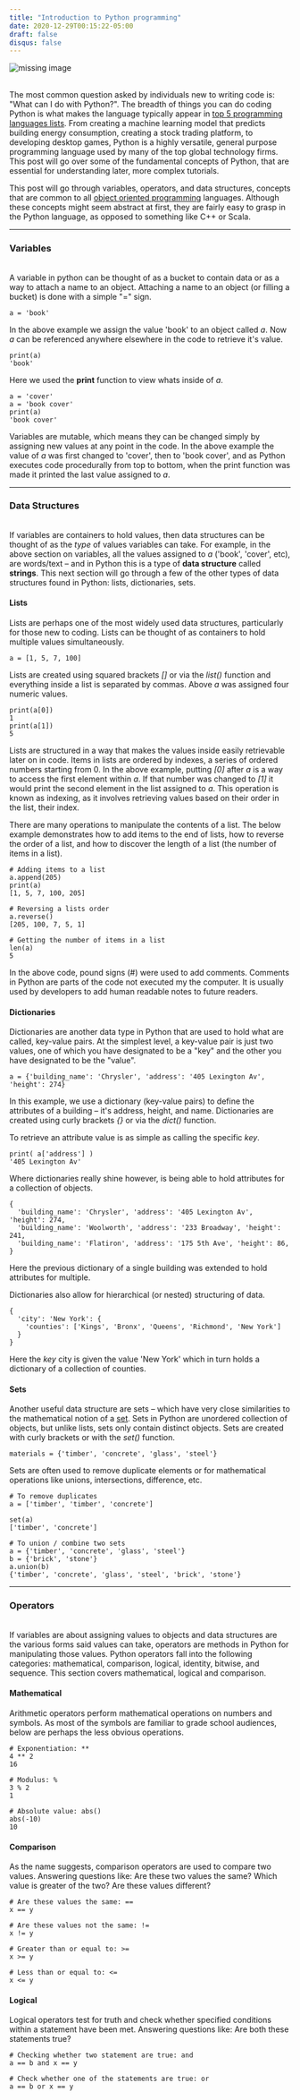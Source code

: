 ```yaml
---
title: "Introduction to Python programming"
date: 2020-12-29T00:15:22-05:00
draft: false
disqus: false
---
```


![missing image](img/python_logo.png "missing image")



\
The most common question asked by individuals new to writing code is: "What can I do with Python?". The breadth of things you can do coding Python is what makes the language typically appear in [top 5 programming languages lists](https://insights.stackoverflow.com/survey/2019#most-popular-technologies). From creating a machine learning model that predicts building energy consumption, creating a stock trading platform, to developing desktop games, Python is a highly versatile, general purpose programming language used by many of the top global technology firms. This post will go over some of the fundamental concepts of Python, that are essential for understanding later, more complex tutorials.

This post will go through variables, operators, and data structures, concepts that are common to all [object oriented programming](https://en.wikipedia.org/wiki/Object-oriented_programming) languages. Although these concepts might seem abstract at first, they are fairly easy to grasp in the Python language, as opposed to something like C++ or Scala.
<br>


----

### Variables

\
A variable in python can be thought of as a bucket to contain data or as a way to attach a name to an object. Attaching a name to an object (or filling a bucket) is done with a simple "=" sign.

```
a = 'book'
```

In the above example we assign the value 'book' to an object called *a*. Now *a* can be referenced anywhere elsewhere in the code to retrieve it's value.

```
print(a)
'book'
```

Here we used the **print** function to view whats inside of *a*.


```
a = 'cover'
a = 'book cover'
print(a)
'book cover'
```

Variables are mutable, which means they can be changed simply by assigning new values at any point in the code. In the above example the value of *a* was first changed to 'cover', then to 'book cover', and as Python executes code procedurally from top to bottom, when the print function was made it printed the last value assigned to *a*.


----

### Data Structures
\
If variables are containers to hold values, then data structures can be thought of as the *type* of values variables can take. For example, in the above section on variables, all the values assigned to *a* ('book', 'cover', etc), are words/text – and in Python this is a type of **data structure** called **strings**. This next section will go through a few of the other types of data structures found in Python: lists, dictionaries, sets.

#### Lists

Lists are perhaps one of the most widely used data structures, particularly for those new to coding. Lists can be thought of as containers to hold multiple values simultaneously.

```
a = [1, 5, 7, 100]
```

Lists are created using squared brackets *[]* or via the *list()* function and everything inside a list is separated by commas. Above *a* was assigned four numeric values.

```
print(a[0])
1
print(a[1])
5
```

Lists are structured in a way that makes the values inside easily retrievable later on in code. Items in lists are ordered by indexes, a series of ordered numbers starting from 0. In the above example, putting *[0]* after *a* is a way to access the first element within *a*. If that number was changed to *[1]* it would print the second element in the list assigned to *a*. This operation is known as indexing, as it involves retrieving values based on their order in the list, their index.

There are many operations to manipulate the contents of a list. The below example demonstrates how to add items to the end of lists, how to reverse the order of a list, and how to discover the length of a list (the number of items in a list).

```
# Adding items to a list
a.append(205)
print(a)
[1, 5, 7, 100, 205]

# Reversing a lists order
a.reverse()
[205, 100, 7, 5, 1]

# Getting the number of items in a list
len(a)
5
```

In the above code, pound signs (#) were used to add comments. Comments in Python are parts of the code not executed my the computer. It is usually used by developers to add human readable notes to future readers.

#### Dictionaries

Dictionaries are another data type in Python that are used to hold what are called, key-value pairs. At the simplest level, a key-value pair is just two values, one of which you have designated to be a "key" and the other you have designated to be the "value".

```
a = {'building_name': 'Chrysler', 'address': '405 Lexington Av', 'height': 274}
```

In this example, we use a dictionary (key-value pairs) to define the attributes of a building – it's address, height, and name. Dictionaries are created using curly brackets *{}* or via the *dict()* function.

To retrieve an attribute value is as simple as calling the specific *key*.

```
print( a['address'] )
'405 Lexington Av'
```

Where dictionaries really shine however, is being able to hold attributes for a collection of objects.

```
{
  'building_name': 'Chrysler', 'address': '405 Lexington Av', 'height': 274,
  'building_name': 'Woolworth', 'address': '233 Broadway', 'height': 241,
  'building_name': 'Flatiron', 'address': '175 5th Ave', 'height': 86,
}
```

Here the previous dictionary of a single building was extended to hold attributes for multiple.

Dictionaries also allow for hierarchical (or nested) structuring of data.

```
{
  'city': 'New York': {
    'counties': ['Kings', 'Bronx', 'Queens', 'Richmond', 'New York']
  }
}
```

Here the *key* city is given the value 'New York' which in turn holds a dictionary of a collection of counties.


#### Sets

Another useful data structure are sets – which have very close similarities to the mathematical notion of a [set](https://en.wikipedia.org/wiki/Set_(mathematics)). Sets in Python are unordered collection of objects, but unlike lists, sets only contain distinct objects. Sets are created with curly brackets or with the *set()* function.


```
materials = {'timber', 'concrete', 'glass', 'steel'}
```

Sets are often used to remove duplicate elements or for mathematical operations like unions, intersections, difference, etc.

```
# To remove duplicates
a = ['timber', 'timber', 'concrete']

set(a)
['timber', 'concrete']

# To union / combine two sets
a = {'timber', 'concrete', 'glass', 'steel'}
b = {'brick', 'stone'}
a.union(b)
{'timber', 'concrete', 'glass', 'steel', 'brick', 'stone'}
```

----

### Operators
\
If variables are about assigning values to objects and data structures are the various forms said values can take, operators are methods in Python for manipulating those values. Python operators fall into the following categories: mathematical, comparison, logical, identity, bitwise, and sequence. This section covers mathematical, logical and comparison.

#### Mathematical

Arithmetic operators perform mathematical operations on numbers and symbols. As most of the symbols are familiar to grade school audiences, below are perhaps the less obvious operations.

```
# Exponentiation: **
4 ** 2
16

# Modulus: %
3 % 2
1

# Absolute value: abs()
abs(-10)
10
```

#### Comparison
As the name suggests, comparison operators are used to compare two values. Answering questions like: Are these two values the same? Which value is greater of the two? Are these values different?

```
# Are these values the same: ==
x == y

# Are these values not the same: !=
x != y

# Greater than or equal to: >=
x >= y

# Less than or equal to: <=
x <= y
```

#### Logical
Logical operators test for truth and check whether specified conditions within a statement have been met. Answering questions like: Are both these statements true?

```
# Checking whether two statement are true: and
a == b and x == y

# Check whether one of the statements are true: or
a == b or x == y
```
